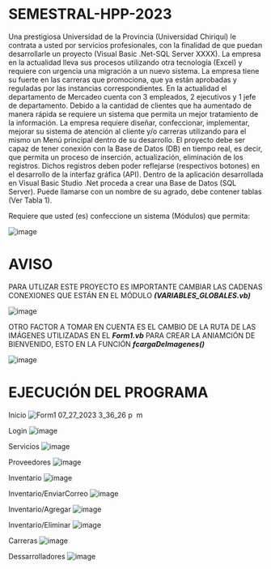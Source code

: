 # SEMESTRAL-HPP-2023


Una prestigiosa Universidad de la Provincia (Universidad Chiriquí) le contrata a usted por servicios profesionales, con la finalidad de que puedan desarrollarle un proyecto (Visual Basic .Net-SQL Server XXXX).  La empresa en la actualidad lleva sus procesos utilizando otra tecnología (Excel) y requiere con urgencia una migración a un nuevo sistema.
La empresa tiene su fuerte en las carreras que promociona, que ya están aprobadas y reguladas por las instancias correspondientes. En la actualidad el departamento de Mercadeo cuenta con 3 empleados, 2 ejecutivos y 1 jefe de departamento. Debido a la cantidad de clientes que ha aumentado de manera rápida se requiere un sistema que permita un mejor tratamiento de la información. 
La empresa requiere diseñar, confeccionar, implementar, mejorar su sistema de atención al cliente y/o carreras utilizando para el mismo un Menú principal dentro de su desarrollo. El proyecto debe ser capaz de tener conexión con la Base de Datos (DB) en tiempo real, es decir, que permita un proceso de inserción, actualización, eliminación de los registros. 
Dichos registros deben poder reflejarse (respectivos botones) en el desarrollo de la interfaz gráfica (API).
Dentro de la aplicación desarrollada en Visual Basic Studio .Net proceda a crear una Base de Datos (SQL Server). Puede llamarse con un nombre de su agrado, debe contener tablas (Ver Tabla 1). 

Requiere que usted (es) confeccione un sistema (Módulos) que permita:


![image](https://github.com/YERCKEN/SEMESTRAL-HPP-2023/assets/42678417/e0e135aa-f902-4c77-8f1c-7ee2839043be)


# AVISO

PARA UTLIZAR ESTE PROYECTO ES IMPORTANTE CAMBIAR LAS CADENAS CONEXIONES QUE ESTÁN EN EL MÓDULO ***(VARIABLES_GLOBALES.vb)***

![image](https://github.com/YERCKEN/HPP-PARCIAL-2-2023/assets/42678417/453e21f0-b4d3-4505-9f61-c2efd4a5ac60)

OTRO FACTOR A TOMAR EN CUENTA ES EL CAMBIO DE LA RUTA DE LAS IMÁGENES UTILIZADAS EN EL ***Form1.vb*** PARA CREAR LA ANIAMCIÓN DE BIENVENIDO, ESTO EN LA FUNCIÓN 
  ***fcargaDeImagenes()***

![image](https://github.com/YERCKEN/HPP-PARCIAL-2-2023/assets/42678417/ba7678cd-96f1-452d-8266-0c6d649daaa3)


# EJECUCIÓN DEL PROGRAMA


Inicio
![Form1 07_27_2023 3_36_26 p  m](https://github.com/YERCKEN/HPP-PARCIAL-2-2023/assets/42678417/69ed4f24-a4b8-4bd3-91cc-d24dde128da5)

Login
![image](https://github.com/YERCKEN/HPP-PARCIAL-2-2023/assets/42678417/8839239b-ad68-431e-b20c-8ae55cf81acc)

Servicios
![image](https://github.com/YERCKEN/HPP-PARCIAL-2-2023/assets/42678417/1dacb12f-e289-472a-bafc-6551bfa50f73)

Proveedores
![image](https://github.com/YERCKEN/HPP-PARCIAL-2-2023/assets/42678417/224551cc-d533-4e1f-bb5f-da8b5f402f17)

Inventario
![image](https://github.com/YERCKEN/HPP-PARCIAL-2-2023/assets/42678417/89a0013d-3260-4ef8-9e6a-05f30d6f68d1)

Inventario/EnviarCorreo
![image](https://github.com/YERCKEN/HPP-PARCIAL-2-2023/assets/42678417/a771c53f-792e-418c-b335-3af436e1121c)

Inventario/Agregar
![image](https://github.com/YERCKEN/HPP-PARCIAL-2-2023/assets/42678417/bc1bbc95-e821-4613-872e-050e4929bd2e)

Inventario/Eliminar
![image](https://github.com/YERCKEN/HPP-PARCIAL-2-2023/assets/42678417/453c2f94-9801-4cae-9b5e-13cc02f6a4b8)

Carreras
![image](https://github.com/YERCKEN/HPP-PARCIAL-2-2023/assets/42678417/1ce6663b-92ed-45d3-a1ae-a846447683aa)

Dessarrolladores
![image](https://github.com/YERCKEN/HPP-PARCIAL-2-2023/assets/42678417/19520d99-f672-4d25-99d6-5b41d6bbc566)
